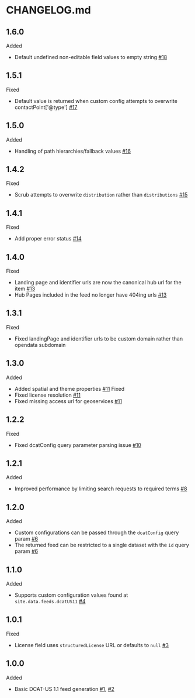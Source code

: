 # CHANGELOG.md

## 1.6.0
Added
- Default undefined non-editable field values to empty string [#18](https://github.com/koopjs/koop-output-dcat-us-11/pull/18)

## 1.5.1
Fixed
- Default value is returned when custom config attempts to overwrite contactPoint['@type'] [#17](https://github.com/koopjs/koop-output-dcat-us-11/pull/17)

## 1.5.0
Added
- Handling of path hierarchies/fallback values [#16](https://github.com/koopjs/koop-output-dcat-us-11/pull/16)

## 1.4.2
Fixed
- Scrub attempts to overwrite `distribution` rather than `distributions` [#15](https://github.com/koopjs/koop-output-dcat-us-11/pull/15)

## 1.4.1
Fixed
- Add proper error status [#14](https://github.com/koopjs/koop-output-dcat-us-11/pull/14)

## 1.4.0
Fixed
- Landing page and identifier urls are now the canonical hub url for the item [#13](https://github.com/koopjs/koop-output-dcat-us-11/pull/13)
- Hub Pages included in the feed no longer have 404ing urls [#13](https://github.com/koopjs/koop-output-dcat-us-11/pull/13)

## 1.3.1
Fixed
- Fixed landingPage and identifier urls to be custom domain rather than opendata subdomain

## 1.3.0
Added
- Added spatial and theme properties [#11](https://github.com/koopjs/koop-output-dcat-us-11/pull/11)
Fixed
- Fixed license resolution [#11](https://github.com/koopjs/koop-output-dcat-us-11/pull/11)
- Fixed missing access url for geoservices [#11](https://github.com/koopjs/koop-output-dcat-us-11/pull/11)

## 1.2.2
Fixed
- Fixed dcatConfig query parameter parsing issue [#10](https://github.com/koopjs/koop-output-dcat-us-11/pull/10)

## 1.2.1
Added
- Improved performance by limiting search requests to required terms [#8](https://github.com/koopjs/koop-output-dcat-us-11/pull/8)

## 1.2.0
Added
- Custom configurations can be passed through the `dcatConfig` query param [#6](https://github.com/koopjs/koop-output-dcat-us-11/pull/6)
- The returned feed can be restricted to a single dataset with the `id` query param [#6](https://github.com/koopjs/koop-output-dcat-us-11/pull/6)

## 1.1.0
Added
- Supports custom configuration values found at `site.data.feeds.dcatUS11` [#4](https://github.com/koopjs/koop-output-dcat-us-11/pull/4)

## 1.0.1

Fixed
- License field uses `structuredLicense` URL or defaults to `null` [#3](https://github.com/koopjs/koop-output-dcat-us-11/pull/3)

## 1.0.0

Added
- Basic DCAT-US 1.1 feed generation [#1](https://github.com/koopjs/koop-output-dcat-us-11/pull/1), [#2](https://github.com/koopjs/koop-output-dcat-us-11/pull/2)